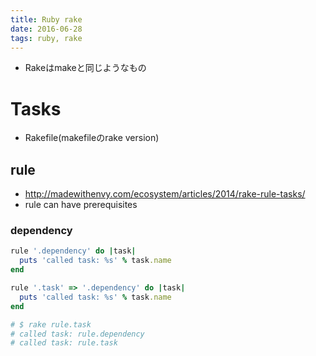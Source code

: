 ```yaml
---
title: Ruby rake
date: 2016-06-28
tags: ruby, rake
---
```


+ Rakeはmakeと同じようなもの


# Tasks

+ Rakefile(makefileのrake version)

## rule

+ <http://madewithenvy.com/ecosystem/articles/2014/rake-rule-tasks/>
+ rule can have prerequisites


### dependency


```ruby
rule '.dependency' do |task|
  puts 'called task: %s' % task.name
end

rule '.task' => '.dependency' do |task|
  puts 'called task: %s' % task.name
end

# $ rake rule.task
# called task: rule.dependency
# called task: rule.task
```

